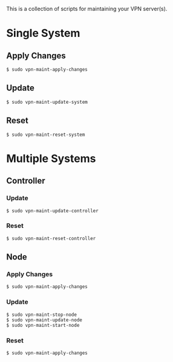 This is a collection of scripts for maintaining your VPN server(s).

# Single System

## Apply Changes

    $ sudo vpn-maint-apply-changes

## Update

    $ sudo vpn-maint-update-system

## Reset

    $ sudo vpn-maint-reset-system

# Multiple Systems

## Controller

### Update

    $ sudo vpn-maint-update-controller

### Reset

    $ sudo vpn-maint-reset-controller

## Node

### Apply Changes

    $ sudo vpn-maint-apply-changes

### Update

    $ sudo vpn-maint-stop-node
    $ sudo vpn-maint-update-node
    $ sudo vpn-maint-start-node

### Reset

    $ sudo vpn-maint-apply-changes
